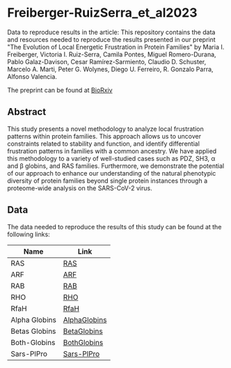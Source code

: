 # Freiberger-RuizSerra_et_al2023
Data to reproduce results in the article:
This repository contains the data and resources needed to reproduce the results presented in our preprint "The Evolution of Local Energetic Frustration in Protein Families" by Maria I. Freiberger, Victoria I. Ruiz-Serra, Camila Pontes, Miguel Romero-Durana, Pablo Galaz-Davison, Cesar Ramírez-Sarmiento, Claudio D. Schuster, Marcelo A. Marti, Peter G. Wolynes, Diego U. Ferreiro, R. Gonzalo Parra, Alfonso Valencia.

The preprint can be found at [BioRxiv](https://www.biorxiv.org/content/10.1101/2023.01.25.525527v1)

## Abstract

This study presents a novel methodology to analyze local frustration patterns within protein families. This approach allows us to uncover constraints related to stability and function, and identify differential frustration patterns in families with a common ancestry. We have applied this methodology to a variety of well-studied cases such as PDZ, SH3, α and β globins, and RAS families. Furthermore, we demonstrate the potential of our approach to enhance our understanding of the natural phenotypic diversity of protein families beyond single protein instances through a proteome-wide analysis on the SARS-CoV-2 virus.

## Data

The data needed to reproduce the results of this study can be found at the following links:

| Name            | Link                                                    |
|-----------------|---------------------------------------------------------|
| RAS             | [RAS](https://frustraevo.qb.fcen.uba.ar/results/2023103171319121537)     |
| ARF             | [ARF](https://frustraevo.qb.fcen.uba.ar/results/2023103162732321234)     |
| RAB             | [RAB](https://frustraevo.qb.fcen.uba.ar/results/2023103162016592452)     |
| RHO             | [RHO](https://frustraevo.qb.fcen.uba.ar/results/2023103162738940551)     |
| RfaH            | [RfaH](https://frustraevo.qb.fcen.uba.ar/results/20231024122748118092)   |
| Alpha Globins   | [AlphaGlobins](https://frustraevo.qb.fcen.uba.ar/results/20238231901214621) |
| Betas Globins   | [BetaGlobins](https://frustraevo.qb.fcen.uba.ar/results/2023102413815940749) |
| Both-Globins    | [BothGlobins](https://frustraevo.qb.fcen.uba.ar/results/20231024134650530584) |
| Sars-PlPro      | [Sars-PlPro](https://frustraevo.qb.fcen.uba.ar/results/2023824115653918886) |

